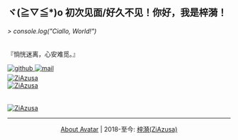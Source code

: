 <!--想了很久…还是决定写个简介啦，所以…-->
## ヾ(≧▽≦*)o 初次见面/好久不见！你好，我是梓漪！

###### > console.log("Ciallo, World!")  
『惝恍迷离，心安难觅。』

<a href="https://github.com/ZiAzusa" target="_blank">
<img src="https://img.shields.io/badge/github-%2324292e.svg?&style=for-the-badge&logo=github&logoColor=white" alt="github" style="margin-bottom: 5px;" />
</a>
<a href="mailto:zi@lie.moe" target="_blank">
<img src="https://img.shields.io/badge/mail-%231e90ff.svg?&style=for-the-badge&logo=mail.ru&logoColor=white" alt="mail" style="margin-bottom: 5px;" />
</a>
<br />
<!--<details>-->
<a href="https://github.com/ZiAzusa" target="_blank"><img src="https://github-readme-stats-ziazusa.vercel.app/api?username=ZiAzusa&count_private=true&include_all_commits=true&show_icons=true&hide_border=true&theme=transparent" alt="ZiAzusa" /></a><br/>
<a href="https://github.com/ZiAzusa" target="_blank"><img src="https://github-readme-stats-ziazusa.vercel.app/api/top-langs/?username=ZiAzusa&layout=compact&langs_count=10&card_width=445&hide_border=true&theme=transparent" alt="ZiAzusa" /></a>
<br>
<br><br>
<a href="https://github.com/ZiAzusa" target="_blank"><img src="https://count.getloli.com/get/@:ZiAzusa?theme=moebooru" alt="ZiAzusa" /></a>
<!--</details>-->


<hr/>
<div align="center"><a href="https://github.com/ZiAzusa/ZiAzusa/blob/main/AboutAvatar.md">About Avatar</a> | 2018-至今: <a href="https://github.com/ZiAzusa">梓漪(ZiAzusa)</a></div>
<!--
<div align="center">Generated using <a href="https://profilinator.rishav.dev/" target="_blank">Github Profilinator</a></div>
-->

